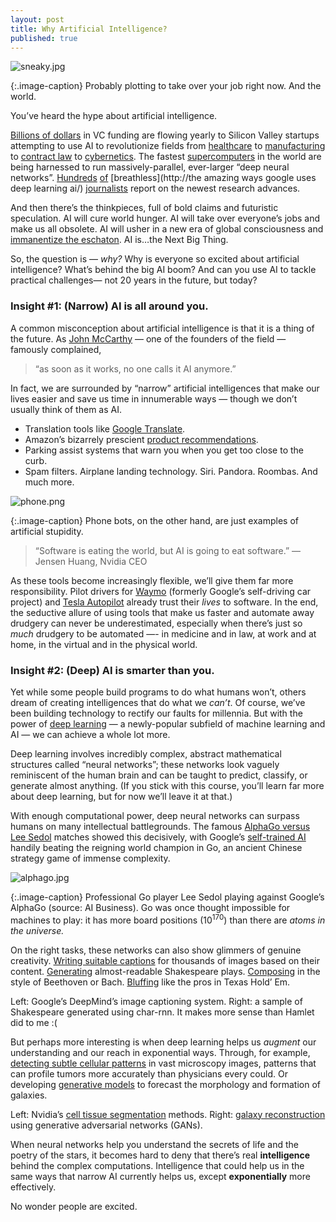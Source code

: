 ```yaml
---
layout: post
title: Why Artificial Intelligence?
published: true
---
```

![sneaky.jpg]({{site.baseurl}}/media/sneaky.jpg)

{:.image-caption}
Probably plotting to take over your job right now. And the world.

You’ve heard the hype about artificial intelligence.

[Billions of
dollars](https://techcrunch.com/2017/07/15/vcs-determined-to-replace-your-job-keep-ais-funding-surge-rolling-in-q2/)
in VC funding are flowing yearly to Silicon Valley startups attempting to use AI
to revolutionize fields from
[healthcare](https://deepmind.com/applied/deepmind-health/working-nhs/health-research-tomorrow/)
to [manufacturing](https://www.instrumental.com/) to [contract
law](http://www.rossintelligence.com/) to [cybernetics](https://neuralink.com/).
The fastest
[supercomputers](https://www.nextplatform.com/2017/03/28/scaling-deep-learning-beyond-18000-gpus/)
in the world are being harnessed to run massively-parallel, ever-larger “deep
neural networks”.
[Hundreds](https://techcrunch.com/2017/08/28/intel-shows-off-the-movidius-myriad-x-a-computer-version-chip-with-some-serious-brains)
[of](https://www.forbes.com/sites/quora/2017/08/16/how-is-deep-learning-changing-the-world-of-sports)
[breathless](http://the amazing ways google uses deep learning ai/)
[journalists](https://www.infoworld.com/article/3219369/machine-learning/microsofts-project-brainwave-accelerates-deep-learning-in-azure.html)
report on the newest research advances.

And then there’s the thinkpieces, full of bold claims and futuristic
speculation. AI will cure world hunger. AI will take over everyone’s jobs and
make us all obsolete. AI will usher in a new era of global consciousness and
[immanentize the eschaton](https://en.wikipedia.org/wiki/Technological_singularity). AI is…the Next Big Thing.

So, the question is — *why?* Why is everyone so excited about artificial
intelligence? What’s behind the big AI boom? And can you use AI to tackle
practical challenges— not 20 years in the future, but today?

### Insight #1: \(Narrow\) AI is all around you.

A common misconception about artificial intelligence is that it is a thing of
the future. As [John McCarthy](https://en.wikipedia.org/wiki/John_McCarthy_(computer_scientist)) — one of the founders of the field — famously
complained,

> “as soon as it works, no one calls it AI anymore.”

In fact, we are surrounded by “narrow” artificial intelligences that make our
lives easier and save us time in innumerable ways — though we don’t usually
think of them as AI.

* Translation tools like [Google
Translate](https://translate.google.com/).
* Amazon’s bizarrely prescient [product
recommendations](https://www.cs.umd.edu/~samir/498/Amazon-Recommendations.pdf).
* Parking assist systems that warn you when you get too close to the curb.
* Spam filters. Airplane landing technology. Siri. Pandora. Roombas. And much
more.

![phone.png]({{site.baseurl}}/media/phone.png)

{:.image-caption}
Phone bots, on the other hand, are just examples of artificial stupidity.
   

> “Software is eating the world, but AI is going to eat software.” — Jensen Huang,
> Nvidia CEO

As these tools become increasingly flexible, we’ll give them far more
responsibility. Pilot drivers for [Waymo](https://waymo.com/) (formerly Google’s
self-driving car project) and [Tesla Autopilot](https://www.tesla.com/autopilot)
already trust their *lives* to software. In the end, the seductive allure of
using tools that make us faster and automate away drudgery can never be
underestimated, especially when there’s just so *much* drudgery to be automated
—- in medicine and in law, at work and at home, in the virtual and in the
physical world.

### Insight #2: (Deep) AI is smarter than you.

Yet while some people build programs to do what humans won’t, others dream of
creating intelligences that do what we *can’t*. Of course, we’ve been building
technology to rectify our faults for millennia. But with the power of [deep
learning](https://en.wikipedia.org/wiki/Deep_learning) — a newly-popular
subfield of machine learning and AI — we can achieve a whole lot more.

Deep learning involves incredibly complex, abstract mathematical structures
called “neural networks”; these networks look vaguely reminiscent of the human
brain and can be taught to predict, classify, or generate almost anything. \(If
you stick with this course, you’ll learn far more about deep learning, but for
now we’ll leave it at that.\)

With enough computational power, deep neural networks can surpass humans on many
intellectual battlegrounds. The famous [AlphaGo versus Lee
Sedol](https://en.wikipedia.org/wiki/AlphaGo_versus_Lee_Sedol) matches showed
this decisively, with Google’s [self-trained
AI](https://deepmind.com/research/alphago/) handily beating the reigning world
champion in Go, an ancient Chinese strategy game of immense complexity.

![alphago.jpg]({{site.baseurl}}/media/alphago.jpg)

{:.image-caption}
Professional Go player Lee Sedol playing against Google’s AlphaGo (source: AI
Business). Go was once thought impossible for machines to play: it has more
board positions \($10^170$\) than there are *atoms in the universe.*

On the right tasks, these networks can also show glimmers of genuine creativity.
[Writing suitable
captions](http://cs.stanford.edu/people/karpathy/deepimagesent/) for thousands
of images based on their content.
[Generating](http://karpathy.github.io/2015/05/21/rnn-effectiveness/)
almost-readable Shakespeare plays.
[Composing](http://www.hexahedria.com/2015/08/03/composing-music-with-recurrent-neural-networks/)
in the style of Beethoven or Bach. [Bluffing](https://arxiv.org/abs/1701.01724)
like the pros in Texas Hold’ Em.

<span class="figcaption_hack">Left: Google’s DeepMind’s image captioning system. Right: a sample of
Shakespeare generated using char-rnn. It makes more sense than Hamlet did to me
:(</span>

But perhaps more interesting is when deep learning helps us *augment* our
understanding and our reach in exponential ways. Through, for example,
[detecting subtle cellular
patterns](http://www.sciencedirect.com/science/article/pii/S1361841514001819) in
vast microscopy images, patterns that can profile tumors more accurately than
physicians every could. Or developing [generative
models](http://www.astro.ethz.ch/schawinski/research/research-projects/deep-learning-and-big-data-in-astrophysics.html)
to forecast the morphology and formation of galaxies.

<span class="figcaption_hack">Left: Nvidia’s [cell tissue
segmentation](http://www.sciencedirect.com/science/article/pii/S1361841514001819)
methods. Right: [galaxy
reconstruction](http://www.astro.ethz.ch/schawinski/research/research-projects/deep-learning-and-big-data-in-astrophysics.html)
using generative adversarial networks (GANs).</span>

When neural networks help you understand the secrets of life and the poetry of
the stars, it becomes hard to deny that there’s real **intelligence** behind the
complex computations. Intelligence that could help us in the same ways that
narrow AI currently helps us, except **exponentially** more effectively.

No wonder people are excited.